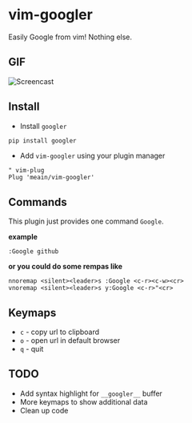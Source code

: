 # vim-googler

Easily Google from vim! Nothing else.

## GIF
![Screencast](https://i.imgur.com/dL7z2PJ.gif)

## Install

* Install `googler`
```bash
pip install googler
```

* Add `vim-googler` using your plugin manager

```vim
" vim-plug
Plug 'meain/vim-googler'
```

## Commands

This plugin just provides one command `Google`.

**example**
```vim
:Google github
```

**or you could do some rempas like**
```vim
nnoremap <silent><leader>s :Google <c-r><c-w><cr>
vnoremap <silent><leader>s y:Google <c-r>"<cr>
```

## Keymaps

* `c` - copy url to clipboard
* `o` - open url in default browser
* `q` - quit

## TODO

* Add syntax highlight for `__googler__` buffer
* More keymaps to show additional data
* Clean up code
